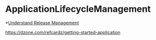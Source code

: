 # ApplicationLifecycleManagement

*[Understand Release Management](https://www.visualstudio.com/en-us/docs/release/getting-started/understand-rm)

https://dzone.com/refcardz/getting-started-application
